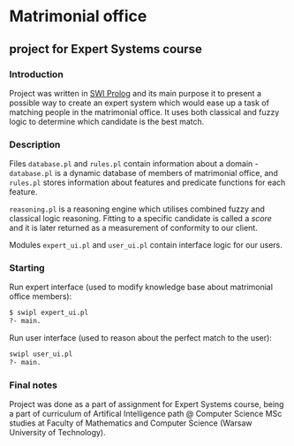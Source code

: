 # Matrimonial office
## project for Expert Systems course

### Introduction
Project was written in [SWI Prolog](http://www.swi-prolog.org/) and its main purpose it to present a possible way to create an expert system which would ease up a task of matching people in the matrimonial office. It uses both classical and fuzzy logic to determine which candidate is the best match. 

### Description

Files `database.pl` and `rules.pl` contain information about a domain - `database.pl` is a dynamic database of members of matrimonial office, and `rules.pl` stores information about features and predicate functions for each feature.

`reasoning.pl` is a reasoning engine which utilises combined fuzzy and classical logic reasoning. Fitting to a specific candidate is called a _score_ and it is later returned as a measurement of conformity to our client.

Modules `expert_ui.pl` and `user_ui.pl` contain interface logic for our users.

### Starting

Run expert interface (used to modify knowledge base about matrimonial office members):
```bash
$ swipl expert_ui.pl
?- main.
```

Run user interface (used to reason about the perfect match to the user):
```bash
swipl user_ui.pl
?- main.
```
### Final notes
Project was done as a part of assignment for Expert Systems course, being a part of curriculum of Artifical Intelligence path @ Computer Science MSc studies at Faculty of Mathematics and Computer Science (Warsaw University of Technology).
